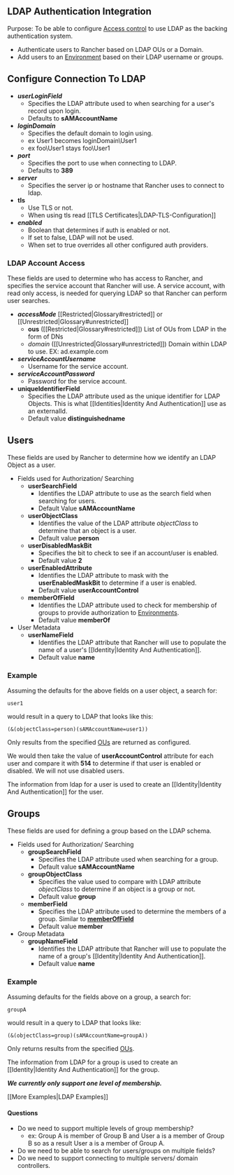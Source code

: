 
LDAP Authentication Integration
---------
Purpose: To be able to configure [Access control](http://docs.rancher.com/rancher/configuration/access-control/) 
to use LDAP as the backing authentication system. 

 * Authenticate users to Rancher based on LDAP OUs or a Domain.
 * Add users to an [Environment](http://docs.rancher.com/rancher/concepts/#environments) based on their LDAP username or groups.

## Configure Connection To LDAP
 * ***userLoginField***
    * Specifies the LDAP attribute used to when searching for a user's record upon login.
    * Defaults to **sAMAccountName**
 * ***loginDomain*** 
    * Specifies the default domain to login using.
    * ex User1 becomes loginDomain\User1
    * ex foo\User1 stays foo\User1
 * ***port***
     * Specifies the port to use when connecting to LDAP.
     * Defaults to **389**
 * ***server***
     * Specifies the server ip or hostname that Rancher uses to connect to ldap.
 * **tls**
     * Use TLS or not.
     * When using tls read [[TLS Certificates|LDAP-TLS-Configuration]]
 * ***enabled***
     * Boolean that determines if auth is enabled or not.
     * If set to false, LDAP will not be used.
     * When set to true overrides all other configured auth providers.

### LDAP Account Access
 
These fields are used to determine who has access to Rancher, and specifies the service account that Rancher will
use. A service account, with read only access,  is needed for querying LDAP so that Rancher can perform user searches.
 
 * ***accessMode***  [[Restricted|Glossary#restricted]] or [[Unrestricted|Glossary#unrestricted]]
     * <a name="ous"></a>**ous** ([[Restricted|Glossary#restricted]]) List of OUs from LDAP in the form of DNs
     * *domain* ([[Unrestricted|Glossary#unrestricted]]) Domain within LDAP to use. EX: ad.example.com
 * ***serviceAccountUsername***
     * Username for the service account.
 * ***serviceAccountPassword***
     * Password for the service account.
 * **uniqueIdentifierField**
     * Specifies the LDAP attribute used as the unique identifier for LDAP Objects.
     This is what [[Identities|Identity And Authentication]] use as an externalId.
     * Default value **distinguishedname**  

## Users
These fields are used by Rancher to determine how we identify an LDAP Object as a user.

 * Fields used for Authorization/ Searching
     * **userSearchField**
         * Identifies the LDAP attribute to use as the search field when searching for users. 
         * Default Value **sAMAccountName**
     * **userObjectClass**
         * Identifies the value of the LDAP attribute *objectClass* to determine that an object is a user.
         * Default value **person**
     * **userDisabledMaskBit**
         * Specifies the bit to check to see if an account/user is enabled. 
         * Default value **2** 
     * **userEnabledAttribute**
         * Identifies the LDAP attribute to mask with the **userEnabledMaskBit** to determine if a user is enabled.
         * Default value **userAccountControl** 
     * <a name="memberOfField"></a>**memberOfField**
         * Identifies the LDAP attribute used to check for membership of groups to
     provide authorization to [Environments](http://docs.rancher.com/rancher/concepts/#environments). 
         * Default value **memberOf** 
 * User Metadata
     * **userNameField**
         * Identifies the LDAP attribute that Rancher will use to populate the name of a user's [[Identity|Identity And Authentication]]. 
         * Default value **name** 

### Example
Assuming the defaults for the above fields on a user object, a search for: 

`user1`

would result in a query to LDAP that looks like this:

`(&(objectClass=person)(sAMAccountName=user1))`

Only results from the specified [OUs](#ous) are returned as configured.

We would then take the value of **userAccountControl** attribute for each user and compare it with **514** to determine if that user is enabled or disabled. We will not use disabled users. 

The information from ldap for a user is used to create an [[Identity|Identity And Authentication]] for the user.

 
## Groups

These fields are used for defining a group based on the LDAP schema.

 * Fields used for Authorization/ Searching
     * **groupSearchField**
         * Specifies the LDAP attribute used when searching for a group. 
         * Default value **sAMAccountName**
     * **groupObjectClass**
         * Specifies the value used to compare with LDAP attribute *objectClass* to determine if an
         object is a group or not.
         * Default value **group**
     * **memberField**
         * Specifies the LDAP attribute used to determine the members of a group. Similar to [**memberOfField**](#memberOfField)
         * Default value **member**
 * Group Metadata
      * **groupNameField**
          * Identifies the LDAP attribute that Rancher will use to populate the name of a group's
      [[Identity|Identity And Authentication]]. 
          * Default value **name**

### Example

Assuming defaults for the fields above on a group, a search for:

`groupA`

would result in a query to LDAP that looks like:

`(&(objectClass=group)(sAMAccountName=groupA))`

Only returns results from the specified [OUs](#ous).

The information from LDAP for a group is used to create an [[Identity|Identity And Authentication]] for the group.
 
 ***We currently only support one level of membership.***
 
 [[More Examples|LDAP Examples]]
 
 
#### Questions
 
 * Do we need to support multiple levels of group membership? 
     * ex: Group A is member of Group B and User a is a member of Group B so as a result User a is a member of Group A.
 * Do we need to be able to search for users/groups on multiple fields?
 * Do we need to support connecting to multiple servers/ domain controllers.